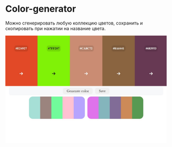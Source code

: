 # Color-generator
Можно сгенерировать любую коллекцию цветов, сохранить и скопировать при нажатии на название цвета.


![color generator preview](https://github.com/beonyc/Color-generator/blob/main/images/preview-main.jpg)
